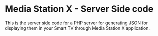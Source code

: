 # Media Station X - Server Side code
This is the server side code for a PHP server for generating JSON for displaying them in your Smart TV through Media Station X application. 
